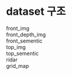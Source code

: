 # dataset 구조  
front_img  
front_depth_img  
front_sementic  
top_img  
top_sementic  
ridar  
grid_map
